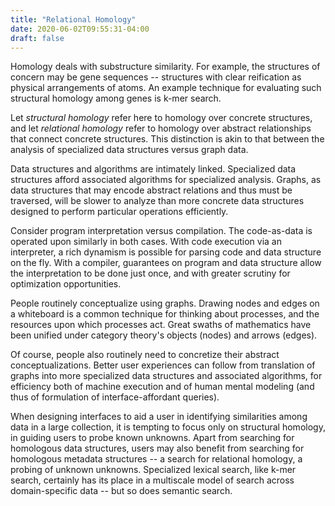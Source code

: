 ```yaml
---
title: "Relational Homology"
date: 2020-06-02T09:55:31-04:00
draft: false
---
```


Homology deals with substructure similarity. For example, the structures of concern may be gene sequences -- structures
with clear reification as physical arrangements of atoms. An example technique for evaluating such structural homology
among genes is k-mer search.

Let *structural homology* refer here to homology over concrete structures, and let *relational homology* refer to
homology over abstract relationships that connect concrete structures. This distinction is akin to that between the
analysis of specialized data structures versus graph data.

Data structures and algorithms are intimately linked. Specialized data structures afford associated algorithms for
specialized analysis. Graphs, as data structures that may encode abstract relations and thus must be traversed,
will be slower to analyze than more concrete data structures designed to perform particular operations efficiently.

Consider program interpretation versus compilation. The code-as-data is operated upon similarly in both cases. With
code execution via an interpreter, a rich dynamism is possible for parsing code and data structure on the fly. With
a compiler, guarantees on program and data structure allow the interpretation to be done just once,
and with greater scrutiny for optimization opportunities.

People routinely conceptualize using graphs. Drawing nodes and edges on a whiteboard is a common technique for
thinking about processes, and the resources upon which processes act. Great swaths of mathematics have been
unified under category theory's objects (nodes) and arrows (edges).

Of course, people also routinely need to concretize their abstract conceptualizations. Better
user experiences can follow from translation of graphs into more specialized data structures and associated
algorithms, for efficiency both of machine execution and of human mental modeling (and thus of formulation of
interface-affordant queries).

When designing interfaces to aid a user in identifying similarities among data in a large collection, it is tempting
 to focus only on structural homology, in guiding users to probe known unknowns. Apart from searching for homologous
 data structures, users may also benefit from searching for homologous metadata structures -- a search for relational
 homology, a probing of unknown unknowns. Specialized lexical search, like k-mer search, certainly has its place in a
  multiscale model of search across domain-specific data -- but so does semantic search.